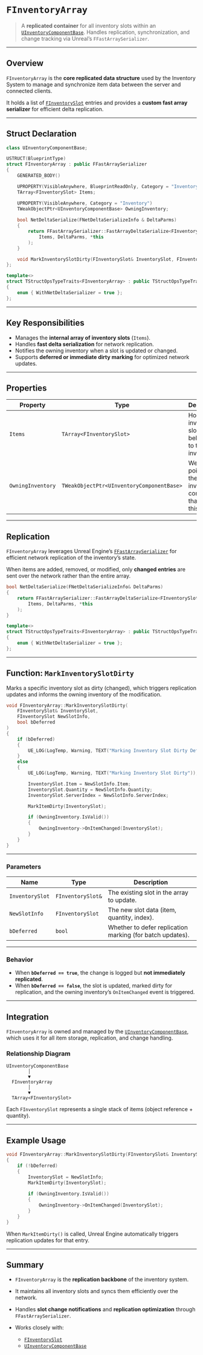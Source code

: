 # `FInventoryArray`

> A **replicated container** for all inventory slots within an [`UInventoryComponentBase`](InventoryComponent.md).
> Handles replication, synchronization, and change tracking via Unreal’s `FFastArraySerializer`.

---

## Overview

`FInventoryArray` is the **core replicated data structure** used by the Inventory System to manage and synchronize
item data between the server and connected clients.

It holds a list of [`FInventorySlot`](InventorySlot.md) entries and provides a **custom fast array serializer**
for efficient delta replication.

---

## Struct Declaration

```cpp
class UInventoryComponentBase;

USTRUCT(BlueprintType)
struct FInventoryArray : public FFastArraySerializer
{
    GENERATED_BODY()

    UPROPERTY(VisibleAnywhere, BlueprintReadOnly, Category = "Inventory")
    TArray<FInventorySlot> Items;

    UPROPERTY(VisibleAnywhere, Category = "Inventory")
    TWeakObjectPtr<UInventoryComponentBase> OwningInventory;
    
    bool NetDeltaSerialize(FNetDeltaSerializeInfo & DeltaParms)
    {
        return FFastArraySerializer::FastArrayDeltaSerialize<FInventorySlot, FInventoryArray>(
            Items, DeltaParms, *this
        );
    }

    void MarkInventorySlotDirty(FInventorySlot& InventorySlot, FInventorySlot NewSlotInfo, bool bDeferred);
};

template<>
struct TStructOpsTypeTraits<FInventoryArray> : public TStructOpsTypeTraitsBase2<FInventoryArray>
{
    enum { WithNetDeltaSerializer = true };
};
```

---

## Key Responsibilities

* Manages the **internal array of inventory slots** (`Items`).
* Handles **fast delta serialization** for network replication.
* Notifies the owning inventory when a slot is updated or changed.
* Supports **deferred or immediate dirty marking** for optimized network updates.

---

## Properties

| Property          | Type                                      | Description                                                   |
| ----------------- | ----------------------------------------- | ------------------------------------------------------------- |
| `Items`           | `TArray<FInventorySlot>`                  | Holds all inventory slot entries belonging to this inventory. |
| `OwningInventory` | `TWeakObjectPtr<UInventoryComponentBase>` | Weak pointer to the inventory component that owns this array. |

---

## Replication

`FInventoryArray` leverages Unreal Engine’s [`FFastArraySerializer`](https://docs.unrealengine.com/5.3/en-US/API/Runtime/Engine/FFastArraySerializer/)
for efficient network replication of the inventory’s state.

When items are added, removed, or modified, only **changed entries** are sent over the network rather than the entire array.

```cpp
bool NetDeltaSerialize(FNetDeltaSerializeInfo& DeltaParms)
{
    return FFastArraySerializer::FastArrayDeltaSerialize<FInventorySlot, FInventoryArray>(
        Items, DeltaParms, *this
    );
}
```

```cpp
template<>
struct TStructOpsTypeTraits<FInventoryArray> : public TStructOpsTypeTraitsBase2<FInventoryArray>
{
    enum { WithNetDeltaSerializer = true };
};
```

---

## Function: `MarkInventorySlotDirty`

Marks a specific inventory slot as dirty (changed), which triggers replication updates and informs the owning inventory of the modification.

```cpp
void FInventoryArray::MarkInventorySlotDirty(
    FInventorySlot& InventorySlot, 
    FInventorySlot NewSlotInfo, 
    bool bDeferred
)
{
    if (bDeferred)
    {
        UE_LOG(LogTemp, Warning, TEXT("Marking Inventory Slot Dirty Deferred"));
    }
    else
    {
        UE_LOG(LogTemp, Warning, TEXT("Marking Inventory Slot Dirty"));

        InventorySlot.Item = NewSlotInfo.Item;
        InventorySlot.Quantity = NewSlotInfo.Quantity;
        InventorySlot.ServerIndex = NewSlotInfo.ServerIndex;

        MarkItemDirty(InventorySlot);

        if (OwningInventory.IsValid())
        {
            OwningInventory->OnItemChanged(InventorySlot);
        }
    }
}
```

---

### Parameters

| Name            | Type              | Description                                               |
| --------------- | ----------------- | --------------------------------------------------------- |
| `InventorySlot` | `FInventorySlot&` | The existing slot in the array to update.                 |
| `NewSlotInfo`   | `FInventorySlot`  | The new slot data (item, quantity, index).                |
| `bDeferred`     | `bool`            | Whether to defer replication marking (for batch updates). |

---

### Behavior

* When **`bDeferred == true`**, the change is logged but **not immediately replicated**.
* When **`bDeferred == false`**, the slot is updated, marked dirty for replication,
  and the owning inventory’s `OnItemChanged` event is triggered.

---

## Integration

`FInventoryArray` is owned and managed by the [`UInventoryComponentBase`](../Components/InventoryComponent.md),
which uses it for all item storage, replication, and change handling.

### Relationship Diagram

```
UInventoryComponentBase
        │
        ▼
  FInventoryArray
        │
        ▼
  TArray<FInventorySlot>
```

Each `FInventorySlot` represents a single stack of items (object reference + quantity).

---

## Example Usage

```cpp
void FInventoryArray::MarkInventorySlotDirty(FInventorySlot& InventorySlot, FInventorySlot NewSlotInfo, bool bDeferred)
{
    if (!bDeferred)
    {
        InventorySlot = NewSlotInfo;
        MarkItemDirty(InventorySlot);
        
        if (OwningInventory.IsValid())
        {
            OwningInventory->OnItemChanged(InventorySlot);
        }
    }
}
```

When `MarkItemDirty()` is called, Unreal Engine automatically triggers replication updates for that entry.

---

## Summary

* `FInventoryArray` is the **replication backbone** of the inventory system.
* It maintains all inventory slots and syncs them efficiently over the network.
* Handles **slot change notifications** and **replication optimization** through `FFastArraySerializer`.
* Works closely with:

  * [`FInventorySlot`](InventorySlot.md)
  * [`UInventoryComponentBase`](InventoryComponent.md)

